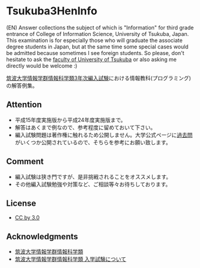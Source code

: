 # Tsukuba3HenInfo

(EN) Answer collections the subject of which is "Information" for third grade entrance of College of Information Science, University of Tsukuba, Japan. This examination is for especially those who will graduate the associate degree students in Japan, but at the same time some special cases would be admitted because sometimes I see foreign students. So please, don't hesitate to ask the [faculty of University of Tsukuba](https://www.coins.tsukuba.ac.jp/) or also asking me directly would be welcome :)

 [筑波大学情報学群情報科学類](https://www.coins.tsukuba.ac.jp/)[3年次編入試験](https://www.coins.tsukuba.ac.jp/prep_student/examination/#section01)における情報教科(プログラミング)の解答例集。

## Attention
- 平成15年度実施版から平成24年度実施版まで。
- 解答はあくまで例なので、参考程度に留めておいて下さい。
- 編入試験問題は著作権に触れるため公開しません。大学公式ページに[過去問](http://www.coins.tsukuba.ac.jp/contents/entrance-exam.shtml#kakomon)がいくつか公開されているので、そちらを参考にお願い致します。

## Comment

- 編入試験は狭き門ですが、是非挑戦されることをオススメします。
- その他編入試験勉強や対策など、ご相談等々お待ちしております。

## License
- [CC by 3.0](http://creativecommons.org/licenses/by-sa/3.0/)

## Acknowledgments

- [筑波大学情報学群情報科学類](https://www.coins.tsukuba.ac.jp/)
- [筑波大学情報学群情報科学類 入学試験について](http://www.coins.tsukuba.ac.jp/contents/entrance-exam.shtml)

